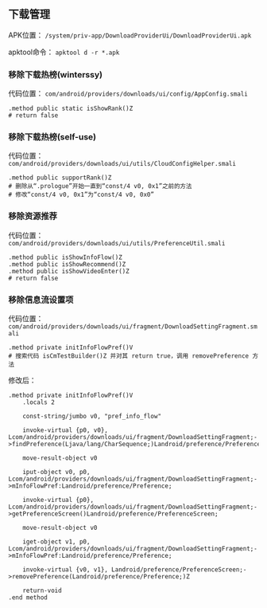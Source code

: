 ## 下载管理
APK位置： `/system/priv-app/DownloadProviderUi/DownloadProviderUi.apk`

apktool命令： `apktool d -r *.apk`

### 移除下载热榜(winterssy)
代码位置： `com/android/providers/downloads/ui/config/AppConfig.smali`
```
.method public static isShowRank()Z
# return false

```

### 移除下载热榜(self-use)
代码位置： `com/android/providers/downloads/ui/utils/CloudConfigHelper.smali`
```
.method public supportRank()Z
# 删除从“.prologue”开始一直到“const/4 v0, 0x1”之前的方法
# 修改“const/4 v0, 0x1”为“const/4 v0, 0x0”
```

### 移除资源推荐
代码位置： `com/android/providers/downloads/ui/utils/PreferenceUtil.smali`
```
.method public isShowInfoFlow()Z
.method public isShowRecommend()Z
.method public isShowVideoEnter()Z
# return false
```

### 移除信息流设置项
代码位置： `com/android/providers/downloads/ui/fragment/DownloadSettingFragment.smali`
```
.method private initInfoFlowPref()V
# 搜索代码 isCmTestBuilder()Z 并对其 return true，调用 removePreference 方法
```

修改后：
```
.method private initInfoFlowPref()V
    .locals 2

    const-string/jumbo v0, "pref_info_flow"

    invoke-virtual {p0, v0}, Lcom/android/providers/downloads/ui/fragment/DownloadSettingFragment;->findPreference(Ljava/lang/CharSequence;)Landroid/preference/Preference;

    move-result-object v0

    iput-object v0, p0, Lcom/android/providers/downloads/ui/fragment/DownloadSettingFragment;->mInfoFlowPref:Landroid/preference/Preference;

    invoke-virtual {p0}, Lcom/android/providers/downloads/ui/fragment/DownloadSettingFragment;->getPreferenceScreen()Landroid/preference/PreferenceScreen;

    move-result-object v0

    iget-object v1, p0, Lcom/android/providers/downloads/ui/fragment/DownloadSettingFragment;->mInfoFlowPref:Landroid/preference/Preference;

    invoke-virtual {v0, v1}, Landroid/preference/PreferenceScreen;->removePreference(Landroid/preference/Preference;)Z

    return-void
.end method
```
